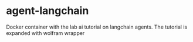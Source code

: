 # agent-langchain
Docker container with the lab ai tutorial on langchain agents. The tutorial is expanded with wolfram wrapper
